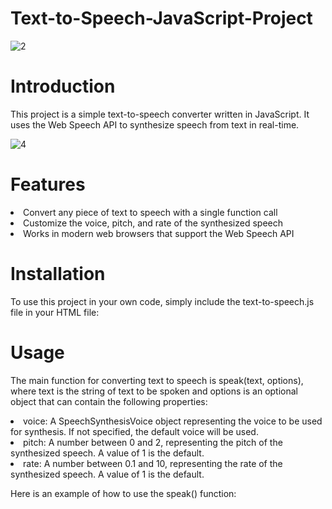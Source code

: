 # Text-to-Speech-JavaScript-Project

![2](https://user-images.githubusercontent.com/72680556/209416824-83e81598-d013-4863-b578-9289493f40c0.png)

# Introduction
This project is a simple text-to-speech converter written in JavaScript. It uses the Web Speech API to synthesize speech from text in real-time.

![4](https://user-images.githubusercontent.com/72680556/209416837-93753ebd-b260-430c-abb4-9ba2325718e1.png)

# Features
<li> Convert any piece of text to speech with a single function call
<li> Customize the voice, pitch, and rate of the synthesized speech
<li> Works in modern web browsers that support the Web Speech API

# Installation
To use this project in your own code, simply include the text-to-speech.js file in your HTML file:

# Usage
The main function for converting text to speech is speak(text, options), where text is the string of text to be spoken and options is an optional object that can contain the following properties:

<li> voice: A SpeechSynthesisVoice object representing the voice to be used for synthesis. If not specified, the default voice will be used.
<li> pitch: A number between 0 and 2, representing the pitch of the synthesized speech. A value of 1 is the default.
<li> rate: A number between 0.1 and 10, representing the rate of the synthesized speech. A value of 1 is the default.

Here is an example of how to use the speak() function:
